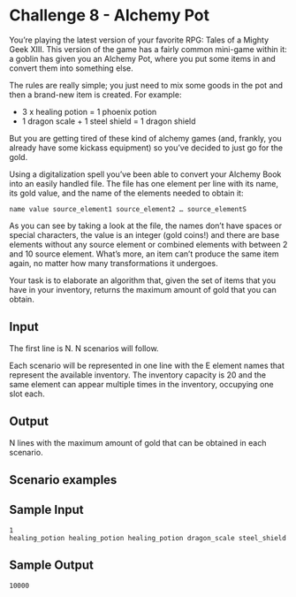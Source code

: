 # Challenge 8 - Alchemy Pot

You’re playing the latest version of your favorite RPG: Tales of a Mighty Geek XIII. This version of the game has a fairly common mini-game within it: a goblin has given you an Alchemy Pot, where you put some items in and convert them into something else.

The rules are really simple; you just need to mix some goods in the pot and then a brand-new item is created. For example:

* 3 x healing potion = 1 phoenix potion
* 1 dragon scale + 1 steel shield = 1 dragon shield

But you are getting tired of these kind of alchemy games (and, frankly, you already have some kickass equipment) so you’ve decided to just go for the gold.

Using a digitalization spell you’ve been able to convert your Alchemy Book into an easily handled file. The file has one element per line with its name, its gold value, and the name of the elements needed to obtain it:

```
name value source_element1 source_element2 … source_elementS
```

As you can see by taking a look at the file, the names don’t have spaces or special characters, the value is an integer (gold coins!) and there are base elements without any source element or combined elements with between 2 and 10 source element. What’s more, an item can’t produce the same item again, no matter how many transformations it undergoes.

Your task is to elaborate an algorithm that, given the set of items that you have in your inventory, returns the maximum amount of gold that you can obtain.

## Input

The first line is N. N scenarios will follow.

Each scenario will be represented in one line with the E element names that represent the available inventory. The inventory capacity is 20 and the same element can appear multiple times in the inventory, occupying one slot each.

## Output

N lines with the maximum amount of gold that can be obtained in each scenario.

## Scenario examples

## Sample Input

```
1
healing_potion healing_potion healing_potion dragon_scale steel_shield
```

## Sample Output

```
10000
```